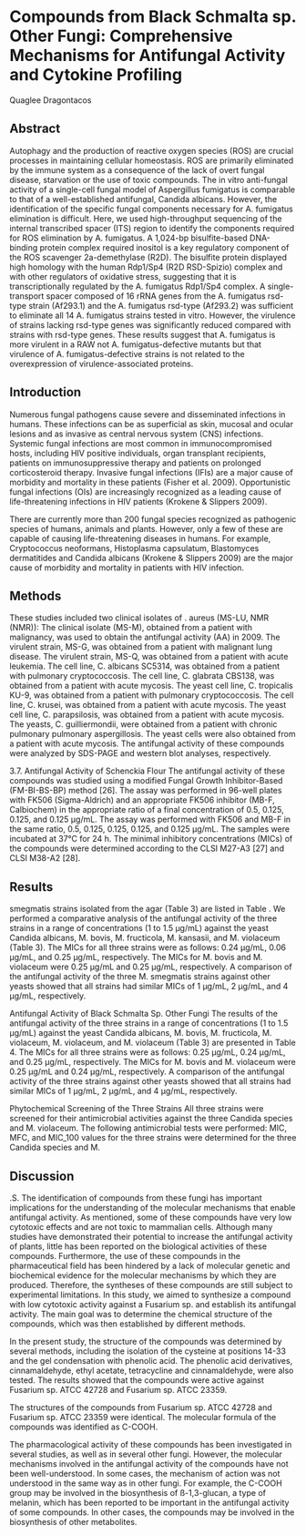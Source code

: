 # Compounds from Black Schmalta sp. Other Fungi: Comprehensive Mechanisms for Antifungal Activity and Cytokine Profiling
Quaglee Dragontacos


## Abstract
Autophagy and the production of reactive oxygen species (ROS) are crucial processes in maintaining cellular homeostasis. ROS are primarily eliminated by the immune system as a consequence of the lack of overt fungal disease, starvation or the use of toxic compounds. The in vitro anti-fungal activity of a single-cell fungal model of Aspergillus fumigatus is comparable to that of a well-established antifungal, Candida albicans. However, the identification of the specific fungal components necessary for A. fumigatus elimination is difficult. Here, we used high-throughput sequencing of the internal transcribed spacer (ITS) region to identify the components required for ROS elimination by A. fumigatus. A 1,024-bp bisulfite-based DNA-binding protein complex required inositol is a key regulatory component of the ROS scavenger 2a-demethylase (R2D). The bisulfite protein displayed high homology with the human Rdp1/Sp4 (R2D RSD-Spizio) complex and with other regulators of oxidative stress, suggesting that it is transcriptionally regulated by the A. fumigatus Rdp1/Sp4 complex. A single-transport spacer composed of 16 rRNA genes from the A. fumigatus rsd-type strain (Af293.1) and the A. fumigatus rsd-type (Af293.2) was sufficient to eliminate all 14 A. fumigatus strains tested in vitro. However, the virulence of strains lacking rsd-type genes was significantly reduced compared with strains with rsd-type genes. These results suggest that A. fumigatus is more virulent in a RAW not A. fumigatus-defective mutants but that virulence of A. fumigatus-defective strains is not related to the overexpression of virulence-associated proteins.


## Introduction
Numerous fungal pathogens cause severe and disseminated infections in humans. These infections can be as superficial as skin, mucosal and ocular lesions and as invasive as central nervous system (CNS) infections. Systemic fungal infections are most common in immunocompromised hosts, including HIV positive individuals, organ transplant recipients, patients on immunosuppressive therapy and patients on prolonged corticosteroid therapy. Invasive fungal infections (IFIs) are a major cause of morbidity and mortality in these patients (Fisher et al. 2009). Opportunistic fungal infections (OIs) are increasingly recognized as a leading cause of life-threatening infections in HIV patients (Krokene & Slippers 2009).

There are currently more than 200 fungal species recognized as pathogenic species of humans, animals and plants. However, only a few of these are capable of causing life-threatening diseases in humans. For example, Cryptococcus neoformans, Histoplasma capsulatum, Blastomyces dermatitides and Candida albicans (Krokene & Slippers 2009) are the major cause of morbidity and mortality in patients with HIV infection.


## Methods
These studies included two clinical isolates of . aureus (MS-LU, NMR (NMR)): The clinical isolate (MS-M), obtained from a patient with malignancy, was used to obtain the antifungal activity (AA) in 2009. The virulent strain, MS-G, was obtained from a patient with malignant lung disease. The virulent strain, MS-Q, was obtained from a patient with acute leukemia. The cell line, C. albicans SC5314, was obtained from a patient with pulmonary cryptococcosis. The cell line, C. glabrata CBS138, was obtained from a patient with acute mycosis. The yeast cell line, C. tropicalis KU-9, was obtained from a patient with pulmonary cryptococcosis. The cell line, C. krusei, was obtained from a patient with acute mycosis. The yeast cell line, C. parapsilosis, was obtained from a patient with acute mycosis. The yeasts, C. guilliermondii, were obtained from a patient with chronic pulmonary pulmonary aspergillosis. The yeast cells were also obtained from a patient with acute mycosis. The antifungal activity of these compounds were analyzed by SDS-PAGE and western blot analyses, respectively.

3.7. Antifungal Activity of Schenckia Flour
The antifungal activity of these compounds was studied using a modified Fungal Growth Inhibitor-Based (FM-BI-BS-BP) method [26]. The assay was performed in 96-well plates with FK506 (Sigma-Aldrich) and an appropriate FK506 inhibitor (MB-F, Calbiochem) in the appropriate ratio of a final concentration of 0.5, 0.125, 0.125, and 0.125 µg/mL. The assay was performed with FK506 and MB-F in the same ratio, 0.5, 0.125, 0.125, 0.125, and 0.125 µg/mL. The samples were incubated at 37°C for 24 h. The minimal inhibitory concentrations (MICs) of the compounds were determined according to the CLSI M27-A3 [27] and CLSI M38-A2 [28].


## Results
smegmatis strains isolated from the agar (Table 3) are listed in Table . We performed a comparative analysis of the antifungal activity of the three strains in a range of concentrations (1 to 1.5 µg/mL) against the yeast Candida albicans, M. bovis, M. fructicola, M. kansasii, and M. violaceum (Table 3). The MICs for all three strains were as follows: 0.24 µg/mL, 0.06 µg/mL, and 0.25 µg/mL, respectively. The MICs for M. bovis and M. violaceum were 0.25 µg/mL and 0.25 µg/mL, respectively. A comparison of the antifungal activity of the three M. smegmatis strains against other yeasts showed that all strains had similar MICs of 1 µg/mL, 2 µg/mL, and 4 µg/mL, respectively.

Antifungal Activity of Black Schmalta Sp. Other Fungi
The results of the antifungal activity of the three strains in a range of concentrations (1 to 1.5 µg/mL) against the yeast Candida albicans, M. bovis, M. fructicola, M. violaceum, M. violaceum, and M. violaceum (Table 3) are presented in Table 4. The MICs for all three strains were as follows: 0.25 µg/mL, 0.24 µg/mL, and 0.25 µg/mL, respectively. The MICs for M. bovis and M. violaceum were 0.25 µg/mL and 0.24 µg/mL, respectively. A comparison of the antifungal activity of the three strains against other yeasts showed that all strains had similar MICs of 1 µg/mL, 2 µg/mL, and 4 µg/mL, respectively.

Phytochemical Screening of the Three Strains
All three strains were screened for their antimicrobial activities against the three Candida species and M. violaceum. The following antimicrobial tests were performed: MIC, MFC, and MIC_100 values for the three strains were determined for the three Candida species and M.


## Discussion
.S.
The identification of compounds from these fungi has important implications for the understanding of the molecular mechanisms that enable antifungal activity. As mentioned, some of these compounds have very low cytotoxic effects and are not toxic to mammalian cells. Although many studies have demonstrated their potential to increase the antifungal activity of plants, little has been reported on the biological activities of these compounds. Furthermore, the use of these compounds in the pharmaceutical field has been hindered by a lack of molecular genetic and biochemical evidence for the molecular mechanisms by which they are produced. Therefore, the syntheses of these compounds are still subject to experimental limitations. In this study, we aimed to synthesize a compound with low cytotoxic activity against a Fusarium sp. and establish its antifungal activity. The main goal was to determine the chemical structure of the compounds, which was then established by different methods.

In the present study, the structure of the compounds was determined by several methods, including the isolation of the cysteine at positions 14-33 and the gel condensation with phenolic acid. The phenolic acid derivatives, cinnamaldehyde, ethyl acetate, tetracycline and cinnamaldehyde, were also tested. The results showed that the compounds were active against Fusarium sp. ATCC 42728 and Fusarium sp. ATCC 23359.

The structures of the compounds from Fusarium sp. ATCC 42728 and Fusarium sp. ATCC 23359 were identical. The molecular formula of the compounds was identified as C-COOH.

The pharmacological activity of these compounds has been investigated in several studies, as well as in several other fungi. However, the molecular mechanisms involved in the antifungal activity of the compounds have not been well-understood. In some cases, the mechanism of action was not understood in the same way as in other fungi. For example, the C-COOH group may be involved in the biosynthesis of ß-1,3-glucan, a type of melanin, which has been reported to be important in the antifungal activity of some compounds. In other cases, the compounds may be involved in the biosynthesis of other metabolites.
